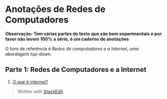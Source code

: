 ﻿# Anotações de Redes de Computadores

**Observação: Tem várias partes do texto que são bem experimentais e por favor não levem 100% a sério, é um caderno de anotações**

O livro de referência é *Redes de computadores e a Internet, uma abordagem top-down*.

## Parte 1: Redes de Computadores e a Internet
 1. [O que é internet?](https://github.com/NatSatie/StudyNotes/blob/main/redes/part1/part1.md)




> Written with [StackEdit](https://stackedit.io/).
